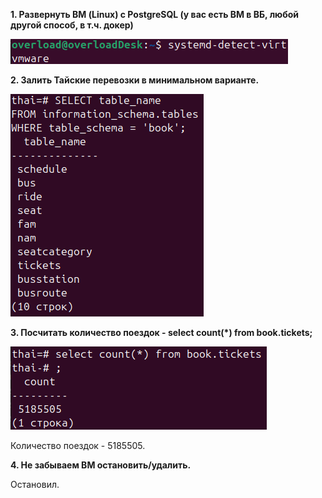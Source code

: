 **1. Развернуть ВМ (Linux) с PostgreSQL (у вас есть ВМ в ВБ, любой другой способ, в т.ч.
докер)**

![img.png](img.png)

**2. Залить Тайские перевозки в минимальном варианте.**

![img_1.png](img_1.png)

**3. Посчитать количество поездок - select count(*) from book.tickets;**

![img_2.png](img_2.png)

Количество поездок - 5185505.

**4. Не забываем ВМ остановить/удалить.**

Остановил.